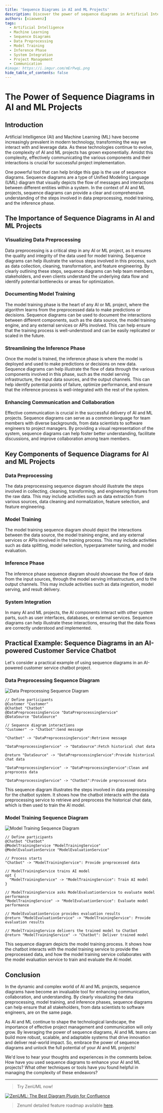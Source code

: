 ```yaml
---
title: 'Sequence Diagrams in AI and ML Projects'
description: Discover the power of sequence diagrams in Artificial Intelligence (AI) and Machine Learning (ML) projects. Learn how they can enhance communication, collaboration, and understanding in complex systems.
authors: [xiaowenz]
tags:
  - Artificial Intelligence
  - Machine Learning
  - Sequence Diagrams
  - Data Preprocessing
  - Model Training
  - Inference Phase
  - System Integration
  - Project Management
  - Communication
#image: https://i.imgur.com/mErPwqL.png
hide_table_of_contents: false
---
```


# The Power of Sequence Diagrams in AI and ML Projects

## Introduction

Artificial Intelligence (AI) and Machine Learning (ML) have become increasingly prevalent in modern technology, transforming the way we interact with and leverage data. As these technologies continue to evolve, the complexity of AI and ML projects has grown exponentially. Amidst this complexity, effectively communicating the various components and their interactions is crucial for successful project implementation.

One powerful tool that can help bridge this gap is the use of sequence diagrams. Sequence diagrams are a type of Unified Modeling Language (UML) diagram that visually depicts the flow of messages and interactions between different entities within a system. In the context of AI and ML projects, sequence diagrams can provide a clear and comprehensive understanding of the steps involved in data preprocessing, model training, and the inference phase.

<!-- truncate -->

## The Importance of Sequence Diagrams in AI and ML Projects

### Visualizing Data Preprocessing

Data preprocessing is a critical step in any AI or ML project, as it ensures the quality and integrity of the data used for model training. Sequence diagrams can help illustrate the various steps involved in this process, such as data collection, cleaning, transformation, and feature engineering. By clearly outlining these steps, sequence diagrams can help team members, stakeholders, and even clients understand the underlying data flow and identify potential bottlenecks or areas for optimization.

### Documenting Model Training

The model training phase is the heart of any AI or ML project, where the algorithm learns from the preprocessed data to make predictions or decisions. Sequence diagrams can be used to document the interactions between different components, such as the data source, the model training engine, and any external services or APIs involved. This can help ensure that the training process is well-understood and can be easily replicated or scaled in the future.

### Streamlining the Inference Phase

Once the model is trained, the inference phase is where the model is deployed and used to make predictions or decisions on new data. Sequence diagrams can help illustrate the flow of data through the various components involved in this phase, such as the model serving infrastructure, the input data sources, and the output channels. This can help identify potential points of failure, optimize performance, and ensure that the inference process is well-integrated with the rest of the system.

### Enhancing Communication and Collaboration

Effective communication is crucial in the successful delivery of AI and ML projects. Sequence diagrams can serve as a common language for team members with diverse backgrounds, from data scientists to software engineers to project managers. By providing a visual representation of the system, sequence diagrams can help foster better understanding, facilitate discussions, and improve collaboration among team members.

## Key Components of Sequence Diagrams for AI and ML Projects

### Data Preprocessing

The data preprocessing sequence diagram should illustrate the steps involved in collecting, cleaning, transforming, and engineering features from the raw data. This may include activities such as data extraction from various sources, data cleaning and normalization, feature selection, and feature engineering.

### Model Training

The model training sequence diagram should depict the interactions between the data source, the model training engine, and any external services or APIs involved in the training process. This may include activities such as data splitting, model selection, hyperparameter tuning, and model evaluation.

### Inference Phase

The inference phase sequence diagram should showcase the flow of data from the input sources, through the model serving infrastructure, and to the output channels. This may include activities such as data ingestion, model serving, and result delivery.

### System Integration

In many AI and ML projects, the AI components interact with other system parts, such as user interfaces, databases, or external services. Sequence diagrams can help illustrate these interactions, ensuring that the data flows are correctly understood and implemented.

## Practical Example: Sequence Diagrams in an AI-powered Customer Service Chatbot

Let's consider a practical example of using sequence diagrams in an AI-powered customer service chatbot project.

### Data Preprocessing Sequence Diagram

![Data Preprocessing Sequence Diagram](https://cdn.sa.net/2024/04/01/oFCPT23bVgzvjE1.png)

```zenuml
// Define participants
@Customer "Customer"
@Chatbot "Chatbot"
@DataPreprocessingService "DataPreprocessingService"
@DataSource "DataSource"

// Sequence diagram interactions
"Customer" -> "Chatbot":Send message

"Chatbot" -> "DataPreprocessingService":Retrieve message

"DataPreprocessingService" -> "DataSource":Fetch historical chat data

@return "DataSource" -> "DataPreprocessingService":Provide historical chat data

"DataPreprocessingService" -> "DataPreprocessingService":Clean and preprocess data

"DataPreprocessingService" -> "Chatbot":Provide preprocessed data
```

This sequence diagram illustrates the steps involved in data preprocessing for the chatbot system. It shows how the chatbot interacts with the data preprocessing service to retrieve and preprocess the historical chat data, which is then used to train the AI model.

### Model Training Sequence Diagram

![Model Training Sequence Diagram](https://cdn.sa.net/2024/04/01/kFsaYVOJdKRpXM3.png)

```zenuml
// Define participants
@Chatbot "Chatbot"
@ModelTrainingService "ModelTrainingService"
@ModelEvaluationService "ModelEvaluationService"

// Process starts
"Chatbot" -> "ModelTrainingService": Provide preprocessed data

// ModelTrainingService trains AI model
opt {
  "ModelTrainingService" -> "ModelTrainingService": Train AI model
}

// ModelTrainingService asks ModelEvaluationService to evaluate model performance
"ModelTrainingService" -> "ModelEvaluationService": Evaluate model performance

// ModelEvaluationService provides evaluation results
@return "ModelEvaluationService" -> "ModelTrainingService": Provide evaluation results

// ModelTrainingService delivers the trained model to Chatbot
@return "ModelTrainingService" -> "Chatbot": Deliver trained model
```

This sequence diagram depicts the model training process. It shows how the chatbot interacts with the model training service to provide the preprocessed data, and how the model training service collaborates with the model evaluation service to train and evaluate the AI model.

## Conclusion

In the dynamic and complex world of AI and ML projects, sequence diagrams have become an invaluable tool for enhancing communication, collaboration, and understanding. By clearly visualizing the data preprocessing, model training, and inference phases, sequence diagrams can help ensure that all stakeholders, from data scientists to software engineers, are on the same page.

As AI and ML continue to shape the technological landscape, the importance of effective project management and communication will only grow. By leveraging the power of sequence diagrams, AI and ML teams can build more robust, scalable, and adaptable systems that drive innovation and deliver real-world impact. So, embrace the power of sequence diagrams and unlock the full potential of your AI and ML projects!

We'd love to hear your thoughts and experiences in the comments below. How have you used sequence diagrams to enhance your AI and ML projects? What other techniques or tools have you found helpful in managing the complexity of these endeavors?

---

> Try ZenUML now!

[![ZenUML: The Best Diagram Plugin for Confluence](../../static/img/og-image.png)](https://app.zenuml.com)

> Zenuml detailed feature roadmap available [here](/roadmap).
